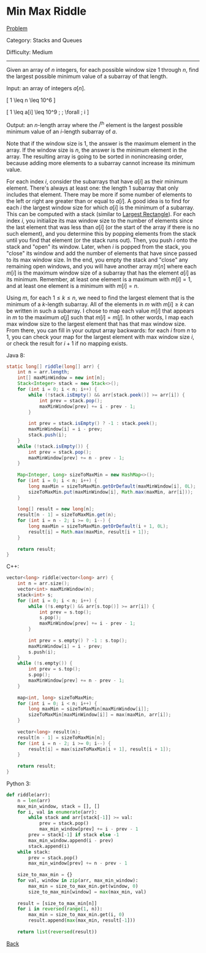 # Min Max Riddle

[Problem](https://www.hackerrank.com/challenges/min-max-riddle/problem)

Category: Stacks and Queues

Difficulty: Medium

---

Given an array of $n$ integers, for each possible window size 1 through $n$,
find the largest possible minimum value of a subarray of that length.

Input: an array of integers $a[n]$.

\[ 1 \leq n \leq 10^6 \]

\[ 1 \leq a[i] \leq 10^9 \; \; \forall \; i \]

Output: an $n$-length array where the $i^\text{th}$ element is the largest
possible minimum value of an $i$-length subarray of $a$.

Note that if the window size is 1, the answer is the maximum element in the
array. If the window size is $n$, the answer is the minimum element in the
array. The resulting array is going to be sorted in nonincreasing order, because
adding more elements to a subarray cannot increase its minimum value.

For each index $i$, consider the subarrays that have $a[i]$ as their minimum
element. There's always at least one: the length 1 subarray that only includes
that element. There may be more if some number of elements to the left or right
are greater than or equal to $a[i]$. A good idea is to find for each $i$ the
largest window size for which $a[i]$ is the minimum of a subarray. This can be
computed with a stack (similar to [Largest Rectangle](largestrectangle.md)). For
each index $i$, you initialize its max window size to the number of elements
since the last element that was less than $a[i]$ (or the start of the array if
there is no such element), and you determine this by popping elements from the
stack until you find that element (or the stack runs out). Then, you push $i$
onto the stack and "open" its window. Later, when $i$ is popped from the stack,
you "close" its window and add the number of elements that have since passed to
its max window size. In the end, you empty the stack and "close" any remaining
open windows, and you will have another array $m[n]$ where each $m[i]$ is the
maximum window size of a subarray that has the element $a[i]$ as its minimum.
Remember, at least one element is a maximum with $m[i] = 1$, and at least one
element is a minimum with $m[i] = n$.

Using $m$, for each $1 \leq k \leq n$, we need to find the largest element that
is the minimum of a $k$-length subarray. All of the elements in $m$ with
$m[i] \geq k$ can be written in such a subarray. I chose to map each value
$m[i]$ that appears in $m$ to the maximum $a[j]$ such that $m[i] = m[j]$. In
other words, I map each max window size to the largest element that has that max
window size. From there, you can fill in your output array backwards: for each
$i$ from $n$ to 1, you can check your map for the largest element with max
window size $i$, or check the result for $i + 1$ if no mapping exists.

Java 8:
```java
static long[] riddle(long[] arr) {
    int n = arr.length;
    int[] maxMinWindow = new int[n];
    Stack<Integer> stack = new Stack<>();
    for (int i = 0; i < n; i++) {
        while (!stack.isEmpty() && arr[stack.peek()] >= arr[i]) {
            int prev = stack.pop();
            maxMinWindow[prev] += i - prev - 1;
        }
        
        int prev = stack.isEmpty() ? -1 : stack.peek();
        maxMinWindow[i] = i - prev;
        stack.push(i);
    }
    while (!stack.isEmpty()) {
        int prev = stack.pop();
        maxMinWindow[prev] += n - prev - 1;
    }
    
    Map<Integer, Long> sizeToMaxMin = new HashMap<>();
    for (int i = 0; i < n; i++) {
        long maxMin = sizeToMaxMin.getOrDefault(maxMinWindow[i], 0L);
        sizeToMaxMin.put(maxMinWindow[i], Math.max(maxMin, arr[i]));
    }
    
    long[] result = new long[n];
    result[n - 1] = sizeToMaxMin.get(n);
    for (int i = n - 2; i >= 0; i--) {
        long maxMin = sizeToMaxMin.getOrDefault(i + 1, 0L);
        result[i] = Math.max(maxMin, result[i + 1]);
    }
    
    return result;
}
```

C++:
```cpp
vector<long> riddle(vector<long> arr) {
    int n = arr.size();
    vector<int> maxMinWindow(n);
    stack<int> s;
    for (int i = 0; i < n; i++) {
        while (!s.empty() && arr[s.top()] >= arr[i]) {
            int prev = s.top();
            s.pop();
            maxMinWindow[prev] += i - prev - 1;
        }
        
        int prev = s.empty() ? -1 : s.top();
        maxMinWindow[i] = i - prev;
        s.push(i);
    }
    while (!s.empty()) {
        int prev = s.top();
        s.pop();
        maxMinWindow[prev] += n - prev - 1;
    }
    
    map<int, long> sizeToMaxMin;
    for (int i = 0; i < n; i++) {
        long maxMin = sizeToMaxMin[maxMinWindow[i]];
        sizeToMaxMin[maxMinWindow[i]] = max(maxMin, arr[i]);
    }
    
    vector<long> result(n);
    result[n - 1] = sizeToMaxMin[n];
    for (int i = n - 2; i >= 0; i--) {
        result[i] = max(sizeToMaxMin[i + 1], result[i + 1]);
    }
    
    return result;
}
```

Python 3:
```python
def riddle(arr):
    n = len(arr)
    max_min_window, stack = [], []
    for i, val in enumerate(arr):
        while stack and arr[stack[-1]] >= val:
            prev = stack.pop()
            max_min_window[prev] += i - prev - 1
        prev = stack[-1] if stack else -1
        max_min_window.append(i - prev)
        stack.append(i)
    while stack:
        prev = stack.pop()
        max_min_window[prev] += n - prev - 1
    
    size_to_max_min = {}
    for val, window in zip(arr, max_min_window):
        max_min = size_to_max_min.get(window, 0)
        size_to_max_min[window] = max(max_min, val)
    
    result = [size_to_max_min[n]]
    for i in reversed(range(1, n)):
        max_min = size_to_max_min.get(i, 0)
        result.append(max(max_min, result[-1]))
        
    return list(reversed(result))
```

[Back](../../hackerrank.md)

